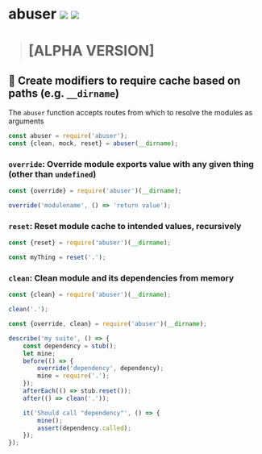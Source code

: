 # abuser [![](https://img.shields.io/npm/v/abuser.svg)](https://www.npmjs.com/package/abuser) [![](https://img.shields.io/badge/source--000000.svg?logo=github&style=social)](https://github.com/omrilotan/mono/tree/master/packages/abuser)

> # [ALPHA VERSION]

## 🤡 Create modifiers to require cache based on paths (e.g. `__dirname`)

The `abuser` function accepts routes from which to resolve the modules as arguments
```js
const abuser = require('abuser');
const {clean, mock, reset} = abuser(__dirname);
```

### `override`: Override module exports value with any given thing (other than `undefined`)
```js
const {override} = require('abuser')(__dirname);

override('modulename', () => 'return value');
```

### `reset`: Reset module cache to intended values, recursively
```js
const {reset} = require('abuser')(__dirname);

const myThing = reset('.');
```


### `clean`: Clean module and its dependencies from memory
```js
const {clean} = require('abuser')(__dirname);

clean('.');
```

```js
const {override, clean} = require('abuser')(__dirname);

describe('my suite', () => {
	const dependency = stub();
	let mine;
	before(() => {
		override('dependency', dependency);
		mine = require('.');
	});
	afterEach(() => stub.reset());
	after(() => clean('.'));

	it('Should call "dependency"', () => {
		mine();
		assert(dependency.called);
	});
});
```
